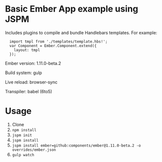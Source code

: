 Basic Ember App example using JSPM
==========

Includes plugins to compile and bundle Handlebars templates. For example:

```
  import tmpl from './templates/template.hbs!';
  var Component = Ember.Component.extend({
    layout: tmpl
  });
```

Ember version: 1.11.0-beta.2

Build system: gulp

Live reload: browser-sync

Transpiler: babel (6to5)


Usage
=====

1. Clone
2. `npm install`
3. `jspm init`
4. `jspm install`
5. `jspm install ember=github:components/ember@1.11.0-beta.2 -o overrides/ember.json`
6. `gulp watch`
